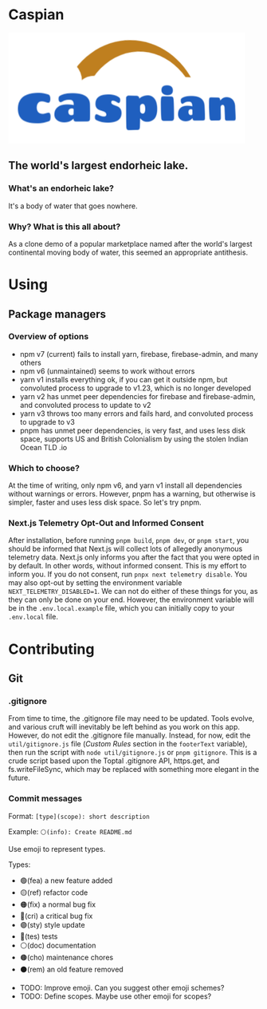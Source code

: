 # Caspian

![Caspian logo](public/logo.png)

## The world's largest endorheic lake.

### What's an endorheic lake?

It's a body of water that goes nowhere.

### Why?  What is this all about?

As a clone demo of a popular marketplace named after the world's largest continental moving body of water, this seemed an appropriate antithesis.

# Using

## Package managers

### Overview of options

* npm v7 (current) fails to install yarn, firebase, firebase-admin, and many others
* npm v6 (unmaintained) seems to work without errors
* yarn v1 installs everything ok, if you can get it outside npm, but convoluted process to upgrade to v1.23, which is no longer developed
* yarn v2 has unmet peer dependencies for firebase and firebase-admin, and convoluted process to update to v2
* yarn v3 throws too many errors and fails hard, and convoluted process to upgrade to v3
* pnpm has unmet peer dependencies, is very fast, and uses less disk space, supports US and British Colonialism by using the stolen Indian Ocean TLD .io

### Which to choose?

At the time of writing, only npm v6, and yarn v1 install all dependencies without warnings or errors.  However, pnpm has a warning, but otherwise is simpler, faster and uses less disk space.  So let's try pnpm.

### Next.js Telemetry Opt-Out and Informed Consent

After installation, before running `pnpm build`, `pnpm dev`, or `pnpm start`, you should be informed that Next.js will collect lots of allegedly anonymous telemetry data. Next.js only informs you after the fact that you were opted in by default.  In other words, without informed consent.  This is my effort to inform you.  If you do not consent, run `pnpx next telemetry disable`.  You may also opt-out by setting the environment variable `NEXT_TELEMETRY_DISABLED=1`.  We can not do either of these things for you, as they can only be done on your end.  However, the environment variable will be in the `.env.local.example` file, which you can initially copy to your `.env.local` file.

# Contributing

## Git

### .gitignore

From time to time, the .gitignore file may need to be updated.  Tools evolve, and various cruft will inevitably be left behind as you work on this app.  However, do not edit the .gitignore file manually.  Instead, for now, edit the `util/gitignore.js` file (_Custom Rules_ section in the `footerText` variable), then run the script with `node util/gitignore.js` or `pnpm gitignore`.  This is a crude script based upon the Toptal .gitignore API, https.get, and fs.writeFileSync, which may be replaced with something more elegant in the future.

### Commit messages

Format: `[type](scope): short description`

Example: `⚪(info): Create README.md`

Use emoji to represent types.

Types:

- 🟢(fea) a new feature added
- 🟡(ref) refactor code
- 🟠(fix) a normal bug fix
- 🔴(cri) a critical bug fix
- 🟣(sty) style update
- 🔵(tes) tests
- ⚪(doc) documentation
- 🟤(cho) maintenance chores
- ⚫(rem) an old feature removed

* TODO: Improve emoji.  Can you suggest other emoji schemes?
* TODO: Define scopes.  Maybe use other emoji for scopes?
